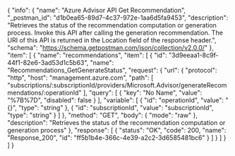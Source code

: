 {
  "info": {
    "name": "Azure Advisor API Get Recommendation",
    "_postman_id": "d1b0ea65-89d7-4c37-972e-1aa6d5fa9453",
    "description": "Retrieves the status of the recommendation computation or generation process. Invoke this API after calling the generation recommendation. The URI of this API is returned in the Location field of the response header.",
    "schema": "https://schema.getpostman.com/json/collection/v2.0.0/"
  },
  "item": [
    {
      "name": "recommendations",
      "item": [
        {
          "id": "3d9eeaa1-8c9f-44f1-82e6-3ad53d1c5b63",
          "name": "Recommendations_GetGenerateStatus",
          "request": {
            "url": {
              "protocol": "http",
              "host": "management.azure.com",
              "path": [
                "subscriptions/:subscriptionId/providers/Microsoft.Advisor/generateRecommendations/:operationId"
              ],
              "query": [
                {
                  "key": "No Name",
                  "value": "%7B%7D",
                  "disabled": false
                }
              ],
              "variable": [
                {
                  "id": "operationId",
                  "value": "{}",
                  "type": "string"
                },
                {
                  "id": "subscriptionId",
                  "value": "subscriptionId",
                  "type": "string"
                }
              ]
            },
            "method": "GET",
            "body": {
              "mode": "raw"
            },
            "description": "Retrieves the status of the recommendation computation or generation process"
          },
          "response": [
            {
              "status": "OK",
              "code": 200,
              "name": "Response_200",
              "id": "ff5b1b4e-366c-4e39-a2c2-3d6585481bc6"
            }
          ]
        }
      ]
    }
  ]
}